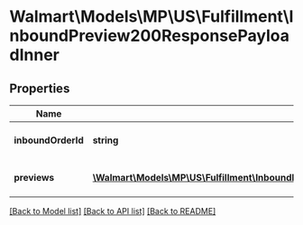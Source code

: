# Walmart\Models\MP\US\Fulfillment\InboundPreview200ResponsePayloadInner

## Properties

Name | Type | Description | Notes
------------ | ------------- | ------------- | -------------
**inboundOrderId** | **string** | Unique shipment identifier | [optional]
**previews** | [**\Walmart\Models\MP\US\Fulfillment\InboundPreview200ResponsePayloadInnerPreviewsInner[]**](InboundPreview200ResponsePayloadInnerPreviewsInner.md) | List of preview responses | [optional]


[[Back to Model list]](./) [[Back to API list]](../../../../../README.md#supported-apis) [[Back to README]](../../../../../README.md)
